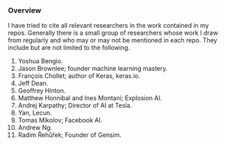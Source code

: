 ### Overview

I have tried to cite all relevant researchers in the work contained in my repos. Generally there is a small group of researchers whose work I draw from regularly and who may or may not be mentioned in each repo. They include but are not limited to the following. 

1. Yoshua Bengio. 
2. Jason Brownlee; founder machine learning mastery.
3. François Chollet; author of Keras, keras.io.
4. Jeff Dean.  
5. Geoffrey Hinton.
6. Matthew Honnibal and Ines Montani; Explosion AI.  
7. Andrej Karpathy; Director of AI at Tesla.
8. Yan, Lecun.
9. Tomas Mikolov; Facebook AI.
10. Andrew Ng.
11. Radim Řehůřek; Founder of Gensim.




 

